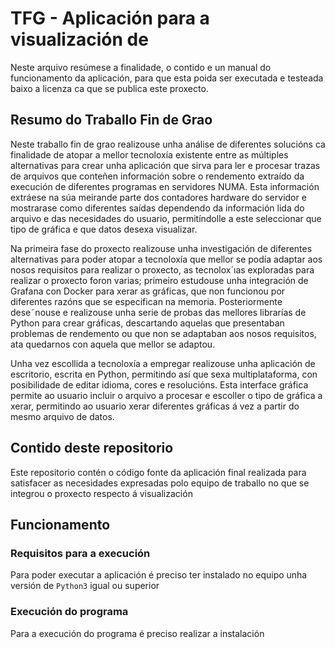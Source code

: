 # TFG - Aplicación para a visualización de 


Neste arquivo resúmese a finalidade, o contido e un manual do funcionamento da aplicación, para que esta poida ser executada e testeada baixo a licenza ca que se publica este proxecto.


## Resumo do Traballo Fin de Grao

Neste traballo fin de grao realizouse unha análise de diferentes solucións ca finalidade de atopar a mellor tecnoloxía existente entre as múltiples alternativas para crear unha aplicación que sirva para ler e procesar trazas de arquivos que conteñen información sobre o rendemento extraído da execución de diferentes programas en servidores NUMA. Esta información extráese na súa meirande parte dos contadores hardware do servidor e mostrarase como diferentes saídas dependendo da información lida do arquivo e das necesidades do usuario, permitíndolle a este seleccionar que tipo de gráfica e que datos desexa visualizar.

Na primeira fase do proxecto realizouse unha investigación de diferentes alternativas para poder atopar a tecnoloxía que mellor se podía adaptar aos nosos requisitos para realizar o proxecto, as tecnolox´ıas exploradas para realizar o proxecto foron varias; primeiro estudouse unha integración de Grafana con Docker para xerar as gráficas, que non funcionou por diferentes razóns que se especifican na memoria. Posteriormente dese˜nouse e realizouse unha serie de probas das mellores librarías de Python para crear gráficas, descartando aquelas que presentaban problemas de rendemento ou que non se adaptaban aos nosos requisitos, ata quedarnos con aquela que mellor se adaptou.

Unha vez escollida a tecnoloxía a empregar realizouse unha aplicación de escritorio, escrita en Python, permitindo así que sexa multiplataforma, con posibilidade de editar idioma, cores e resolucións. Esta interface gráfica permite ao usuario incluir o arquivo a procesar e escoller o tipo de gráfica a xerar, permitindo ao usuario xerar diferentes gráficas á vez a partir do mesmo arquivo de datos.

## Contido deste repositorio

Este repositorio contén o código fonte da aplicación final realizada para satisfacer as necesidades expresadas polo equipo de traballo no que se integrou o proxecto respecto á visualización

## Funcionamento

### Requisitos para a execución

Para poder executar a aplicación é preciso ter instalado no equipo unha versión de ``Python3`` igual ou superior 

### Execución do programa

Para a execución do programa é preciso realizar a instalación 